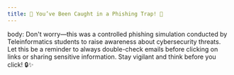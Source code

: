 ```yaml
---
title: 🚨 You’ve Been Caught in a Phishing Trap! 🚨
---
```


body: Don't worry—this was a controlled phishing simulation conducted by Teleinformatics students to raise awareness about cybersecurity threats. Let this be a reminder to always double-check emails before clicking on links or sharing sensitive information. Stay vigilant and think before you click! 🔒✨
